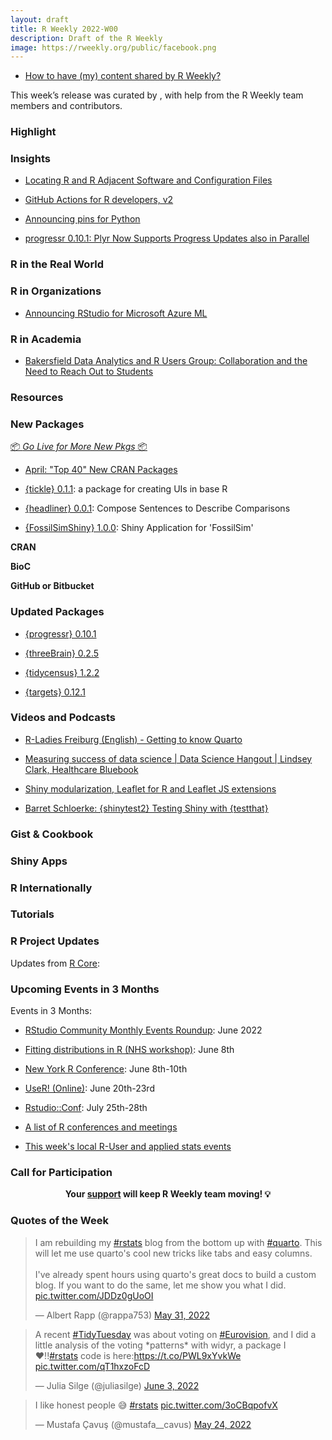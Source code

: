```yaml
---
layout: draft
title: R Weekly 2022-W00
description: Draft of the R Weekly
image: https://rweekly.org/public/facebook.png
---
```



+ [How to have (my) content shared by R Weekly?](https://github.com/rweekly/rweekly.org#how-to-have-my-content-shared-by-r-weekly)

This week’s release was curated by [](), with help from the R Weekly team members and contributors.



###  Highlight



### Insights

+ [Locating R and R Adjacent Software and Configuration Files](https://www.pipinghotdata.com/posts/2022-06-02-locating-r-and-r-adjacent-software-and-configuration-files/)

+ [GitHub Actions for R developers, v2](https://www.tidyverse.org/blog/2022/06/actions-2-0-0/)

+ [Announcing pins for Python](https://www.rstudio.com/blog/pins-for-python/)

+ [progressr 0.10.1: Plyr Now Supports Progress Updates also in Parallel](https://www.jottr.org/2022/06/03/progressr-0.10.1/)

### R in the Real World



###  R in Organizations

+ [Announcing RStudio for Microsoft Azure ML](https://www.rstudio.com/blog/announcing-rstudio-for-azure-ml/)

###  R in Academia

+ [Bakersfield Data Analytics and R Users Group: Collaboration and the Need to Reach Out to Students](https://www.r-consortium.org/blog/2022/06/03/bakersfield-data-analytics-and-r-users-group-collaboration-and-the-need-to-reach-out-to-students)

###  Resources



###  New Packages

<p class="added-hostname"><a href="https://rweekly.org/live" target="_blank" class="externalLink">📦 <i>Go Live for More New Pkgs</i> 📦</a></p>

+ [April: "Top 40" New CRAN Packages](https://rviews.rstudio.com/2022/05/30/april-top-40-new-cran-packages/)

+ [{tickle} 0.1.1](https://github.com/coolbutuseless/tickle): a package for creating UIs in base R

+ [{headliner} 0.0.1](https://cran.r-project.org/package=headliner): Compose Sentences to Describe Comparisons

+ [{FossilSimShiny} 1.0.0](https://cran.r-project.org/package=FossilSimShiny): Shiny Application for 'FossilSim'

**CRAN**



**BioC**



**GitHub or Bitbucket**



### Updated Packages

+ [{progressr} 0.10.1](https://cran.r-project.org/package=progressr)

+ [{threeBrain} 0.2.5](https://cran.r-project.org/package=threeBrain)

+ [{tidycensus} 1.2.2](https://cran.r-project.org/package=tidycensus)

+ [{targets} 0.12.1](https://cran.r-project.org/package=targets)


###  Videos and Podcasts

+ [R-Ladies Freiburg (English) - Getting to know Quarto](https://www.youtube.com/watch?v=shVSmYna3GM)

+ [Measuring success of data science | Data Science Hangout | Lindsey Clark, Healthcare Bluebook](https://www.youtube.com/watch?v=vBcNuhM9VgQ)

+ [Shiny modularization, Leaflet for R and Leaflet JS extensions](https://www.youtube.com/watch?v=eKWXvXf0kwo)

+ [Barret Schloerke: {shinytest2} Testing Shiny with {testthat}](https://www.youtube.com/watch?v=EOVPBN5o8F8)

### Gist & Cookbook



### Shiny Apps



### R Internationally



###  Tutorials



<!--<div class="post-more-begin></div><div class="post-more-end"></div>-->

###  R Project Updates

Updates from [R Core](http://developer.r-project.org/blosxom.cgi/R-devel/NEWS):



###  Upcoming Events in 3 Months

Events in 3 Months:

+ [RStudio Community Monthly Events Roundup](https://www.rstudio.com/blog/rstudio-community-monthly-events-roundup-june-2022/): June 2022

+ [Fitting distributions in R (NHS workshop)](https://www.eventbrite.co.uk/e/nhs-r-workshop-fitting-distributions-in-r-june-2022-tickets-338906667967?aff=estw&utm-campaign=social&utm-content=attendeeshare&utm-medium=discovery&utm-source=tw&utm-term=listing): June 8th

+ [New York R Conference](https://rstats.ai/nyr/): June 8th-10th

+ [UseR! (Online)](https://user2022.r-project.org/): June 20th-23rd

+ [Rstudio::Conf](https://www.rstudio.com/conference/): July 25th-28th

+ [A list of R conferences and meetings](https://jumpingrivers.github.io/meetingsR/events.html)

+ [This week's local R-User and applied stats events](https://community.rstudio.com/c/irl)


###  Call for Participation


<p class="hide-support added-hostname support-rweekly" style="text-align: center;font-weight: bold;">Your <a class="non-visited externalLink" href="https://www.patreon.com/rweekly" onclick="pas(this)">support</a> will keep R Weekly team moving! 💡</p>

###  Quotes of the Week

<blockquote class="twitter-tweet"><p lang="en" dir="ltr">I am rebuilding my <a href="https://twitter.com/hashtag/rstats?src=hash&amp;ref_src=twsrc%5Etfw">#rstats</a> blog from the bottom up with <a href="https://twitter.com/hashtag/quarto?src=hash&amp;ref_src=twsrc%5Etfw">#quarto</a>. This will let me use quarto&#39;s cool new tricks like tabs and easy columns.<br><br>I&#39;ve already spent hours using quarto&#39;s great docs to build a custom blog. If you want to do the same, let me show you what I did. <a href="https://t.co/JDDz0gUoOI">pic.twitter.com/JDDz0gUoOI</a></p>&mdash; Albert Rapp (@rappa753) <a href="https://twitter.com/rappa753/status/1531692573126959106?ref_src=twsrc%5Etfw">May 31, 2022</a></blockquote> <script async src="https://platform.twitter.com/widgets.js" charset="utf-8"></script> 

<blockquote class="twitter-tweet"><p lang="en" dir="ltr">A recent <a href="https://twitter.com/hashtag/TidyTuesday?src=hash&amp;ref_src=twsrc%5Etfw">#TidyTuesday</a> was about voting on <a href="https://twitter.com/hashtag/Eurovision?src=hash&amp;ref_src=twsrc%5Etfw">#Eurovision</a>, and I did a little analysis of the voting *patterns* with widyr, a package I ❤️!!<a href="https://twitter.com/hashtag/rstats?src=hash&amp;ref_src=twsrc%5Etfw">#rstats</a> code is here:<a href="https://t.co/PWL9xYvkWe">https://t.co/PWL9xYvkWe</a> <a href="https://t.co/qT1hxzoFcD">pic.twitter.com/qT1hxzoFcD</a></p>&mdash; Julia Silge (@juliasilge) <a href="https://twitter.com/juliasilge/status/1532862734487785474?ref_src=twsrc%5Etfw">June 3, 2022</a></blockquote> <script async src="https://platform.twitter.com/widgets.js" charset="utf-8"></script>

<blockquote class="twitter-tweet"><p lang="en" dir="ltr">I like honest people 😅 <a href="https://twitter.com/hashtag/rstats?src=hash&amp;ref_src=twsrc%5Etfw">#rstats</a> <a href="https://t.co/3oCBqpofvX">pic.twitter.com/3oCBqpofvX</a></p>&mdash; Mustafa Çavuş (@mustafa__cavus) <a href="https://twitter.com/mustafa__cavus/status/1529025031635931137?ref_src=twsrc%5Etfw">May 24, 2022</a></blockquote> <script async src="https://platform.twitter.com/widgets.js" charset="utf-8"></script>

